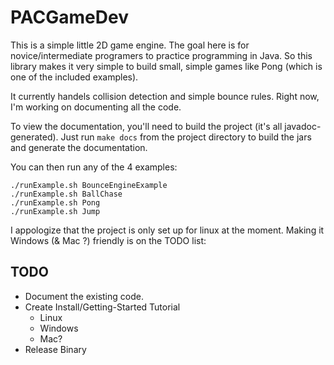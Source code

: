 # PACGameDev

This is a simple little 2D game engine. The goal here is for 
novice/intermediate programers to practice programming in Java. 
So this library makes it very simple to build small, simple
games like Pong (which is one of the included examples).

It currently handels collision detection and simple bounce rules.
Right now, I'm working on documenting all the code.

To view the documentation, you'll need to build the project
(it's all javadoc-generated). Just run `make docs` from the project 
directory to build the jars and generate the documentation.

You can then run any of the 4 examples:

    ./runExample.sh BounceEngineExample
    ./runExample.sh BallChase
    ./runExample.sh Pong
    ./runExample.sh Jump

I appologize that the project is only set up for linux at the
moment. Making it Windows (& Mac ?) friendly is on the TODO list:

TODO
----

* Document the existing code.
* Create Install/Getting-Started Tutorial
    * Linux
    * Windows
    * Mac?
* Release Binary
